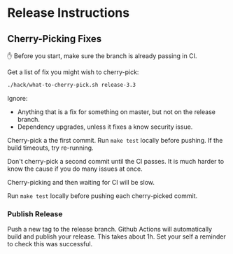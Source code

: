 # Release Instructions

## Cherry-Picking Fixes

✋ Before you start, make sure the branch is already passing in CI.

Get a list of fix you might wish to cherry-pick:

```bash
./hack/what-to-cherry-pick.sh release-3.3
```

Ignore:

* Anything that is a fix for something on master, but not on the release branch.
* Dependency upgrades, unless it fixes a know security issue.

Cherry-pick a the first commit. Run `make test` locally before pushing. If the build timeouts, try re-running.

Don't cherry-pick a second commit until the CI passes. It is much harder to know the cause if you do many issues at once.

Cherry-picking and then waiting for CI will be slow.

Run `make test` locally before pushing each cherry-picked commit.

### Publish Release

Push a new tag to the release branch. Github Actions will automatically build and publish your release. This takes about
1h. Set your self a reminder to check this was successful.
